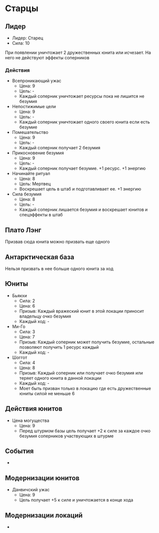 # Старцы

## Лидер

*   Лидер:  Старец
*   Сила:   10

При появлении уничтожает 2 дружественных юнита или исчезает. На него не действуют эффекты соперников

### Действия

*   Всепроникающий ужас
    *   Цена:   9
    *   Цель:   -
    *   Каждый соперник уничтожает ресурсы пока не лишится не безумия
*   Непостижимые цели
    *   Цена:   9
    *   Цель:   -
    *   Каждый соперник уничтожает одного своего юнита если есть безумие
*   Помешательство
    *   Цена:   9
    *   Цель:   -
    *   Каждый соперник получает 2 безумия
*   Прикосновение безумия
    *   Цена:   9
    *   Цель:   -
    *   Каждый соперник получает безумие. +1 ресурс. +1 энергию
*   Начинайте ритуал
    *   Цена:   8
    *   Цель:   Мертвец
    *   Воскрешает цель в штаб и подготавливает ее. +1 энергию
*   Сила безумия
    *   Цена:   8
    *   Цель:   -
    *   Каждый соперник лишается безумия и воскрешает юнитов и спецэффекты в штаб

## Плато Лэнг

Призвав сюда юнита можно призвать еще одного

## Антарктическая база

Нельзя призвать в нее больше одного юнита за ход

## Юниты

*   Бьякхи
    *   Сила:       2
    *   Цена:       6
    *   Призыв:     Каждый вражеский юнит в этой локации приносит владельцу очко безумия
    *   Каждый ход: -
*   Ми-Го
    *   Сила:       3
    *   Цена:       7
    *   Призыв:     Каждый соперник может получить безумие, остальные позволяют получить 1 ресурс каждый
    *   Каждый ход: -
*   Шоггот
    *   Сила:       4
    *   Цена:       8
    *   Призыв:     Каждый соперник или получает очко безумия или теряет одного юнита в данной локации
    *   Каждый ход: -
    *   Моет быть призван только в локацию где есть дружественные юниты силой не меньше 6

## Действия юнитов

*   Цена могущества
    *   Цена:   9
    *   Перед штурмом базы цель получает +2 к силе за каждое очко безумия соперников участвующих в штурме

## События

-

## Модернизации юнитов

*   Данвичский ужас
    *   Цена:   9
    *   Цель получает +5 к силе и уничтожается в конце хода

## Модернизации локаций

-
